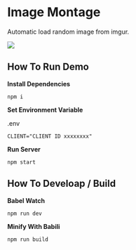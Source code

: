 # Image Montage
Automatic load random image from imgur.

![](http://i.giphy.com/l0MYDm8HCJ46uQM5a.gif)

## How To Run Demo

**Install Dependencies**

```
npm i
```

**Set Environment Variable**

.env

```
CLIENT="CLIENT ID xxxxxxxx"
```

**Run Server**

```
npm start
```

## How To Develoap / Build

**Babel Watch**

```
npm run dev
```

**Minify With Babili**

```
npm run build
```
